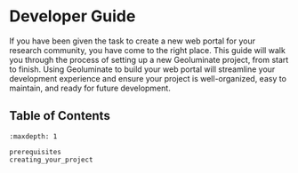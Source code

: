 # Developer Guide

If you have been given the task to create a new web portal for your research community, you have come to the right place. This guide will walk you through the process of setting up a new Geoluminate project, from start to finish. Using Geoluminate to build your web portal will streamline your development experience and ensure your project is well-organized, easy to maintain, and ready for future development.


## Table of Contents

```{toctree}
:maxdepth: 1

prerequisites
creating_your_project

```





